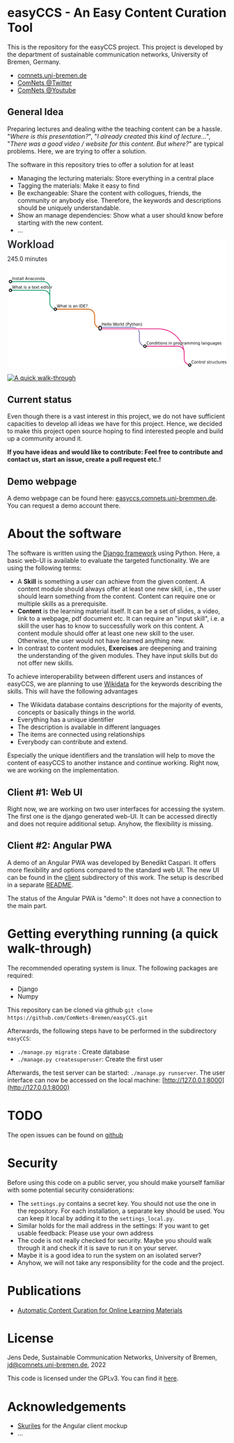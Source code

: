 easyCCS - An Easy Content Curation Tool
=======================================

This is the repository for the easyCCS project. This project is developed by
the department of sustainable communication networks, University of Bremen,
Germany.

- [comnets.uni-bremen.de](https://comnets.uni-bremen.de/)
- [ComNets @Twitter](https://twitter.com/ComNetsBremen)
- [ComNets @Youtube](https://www.youtube.com/comnetsbremen)

General Idea
------------

Preparing lectures and dealing withe the teaching content can be a hassle.
"*Where is this presentation?*", "*I already created this kind of lecture...*",
"*There was a good video / website for this content. But where?*" are typical
problems. Here, we are trying to offer a solution.

The software in this repository tries to offer a solution for at least

- Managing the lecturing materials: Store everything in a central place
- Tagging the materials: Make it easy to find
- Be exchangeable: Share the content with collogues, friends, the community or
  anybody else. Therefore, the keywords and descriptions should be uniquely
  understandable.
- Show an manage dependencies: Show what a user should know before starting
  with the new content.
- ...

![Example graph: How does the content depend on each other.](img/example-selected-graph.png)

[![A quick walk-through](https://img.youtube.com/vi/CggBL-c45Ok/0.jpg)](https://youtu.be/CggBL-c45Ok)

Current status
--------------

Even though there is a vast interest in this project, we do not have sufficient
capacities to develop all ideas we have for this project. Hence, we decided to
make this project open source hoping to find interested people and build up a
community around it.

**If you have ideas and would like to contribute: Feel free to contribute and
contact us, start an issue, create a pull request etc.!**


Demo webpage
------------

A demo webpage can be found here:
[easyccs.comnets.uni-bremmen.de](https://easyccs.comnets.uni-bremen.de/content/).
You can request a demo account there.


About the software
==================

The software is written using the [Django
framework](https://www.djangoproject.com/) using Python. Here, a basic web-UI
is available to evaluate the targeted functionality. We are using the following
terms:

- A **Skill** is something a user can achieve from the given content. A content
  module should always offer at least one new skill, i.e., the user should
  learn something from the content. Content can require one or multiple skills
  as a prerequisite.
- **Content** is the learning material itself. It can be a set of slides, a
  video, link to a webpage, pdf document etc. It can require an "input skill",
  i.e. a skill the user has to know to successfully work on this content. A
  content module should offer at least one new skill to the user. Otherwise,
  the user would not have learned anything new.
- In contrast to content modules, **Exercises** are deepening and training the
  understanding of the given modules. They have input skills but do not offer
  new skills.

To achieve interoperability between different users and instances of easyCCS,
we are planning to use [Wikidata](https://www.wikidata.org/) for the keywords
describing the skills. This will have the following advantages

- The Wikidata database contains descriptions for the majority of events,
  concepts or basically things in the world.
- Everything has a unique identifier
- The description is available in different languages
- The items are connected using relationships
- Everybody can contribute and extend.

Especially the unique identifiers and the translation will help to move the
content of easyCCS to another instance and continue working. Right now, we are
working on the implementation.

Client #1: Web UI
-----------------


Right now, we are working on two user interfaces for accessing the system. The
first one is the django generated web-UI. It can be accessed directly and does
not require additional setup. Anyhow, the flexibility is missing.

Client #2: Angular PWA
----------------------

A demo of an Angular PWA was developed by Benedikt Caspari. It offers more
flexibility and options compared to the standard web UI. The new UI can be
found in the [client](client) subdirectory of this work. The setup is described
in a separate [README](client/README.md).

The status of the Angular PWA is "demo": It does not have a connection to the
main part.

Getting everything running (a quick walk-through)
=================================================

The recommended operating system is linux. The following packages are required:

- Django
- Numpy

This repository can be cloned via github `git clone https://github.com/ComNets-Bremen/easyCCS.git`

Afterwards, the following steps have to be performed in the subdirectory
`easyCCS`:

- `./manage.py migrate` : Create database
- `./manage.py createsuperuser`: Create the first user

Afterwards, the test server can be started: `./manage.py runserver`. The user
interface can now be accessed on the local machine:
[http://127.0.0.1:8000](http://127.0.0.1:8000)


TODO
====

The open issues can be found on
[github](https://github.com/ComNets-Bremen/easyCCS/issues)


Security
========

Before using this code on a public server, you should make yourself familiar
with some potential security considerations:

- The `settings.py` contains a secret key. You should not use the one in the
  repository. For each installation, a separate key should be used. You can
  keep it local by adding it to the `settings_local.py`.
- Similar holds for the mail address in the settings: If you want to get usable
  feedback: Please use your own address
- The code is not really checked for security. Maybe you should walk through it
  and check if it is save to run it on your server.
- Maybe it is a good idea to run the system on an isolated server?
- Anyhow, we will not take any responsibility for the code and the project.


Publications
============

- [Automatic Content Curation for Online Learning Materials](https://doi.org/10.1145/3408877.3439601)

License
=======

Jens Dede, Sustainable Communication Networks, University of Bremen, jd@comnets.uni-bremen.de, 2022

This code is licensed under the GPLv3. You can find it [here](LICENSE).

Acknowledgements
================

* [Skuriles](https://github.com/Skuriles) for the Angular client mockup
* ...
